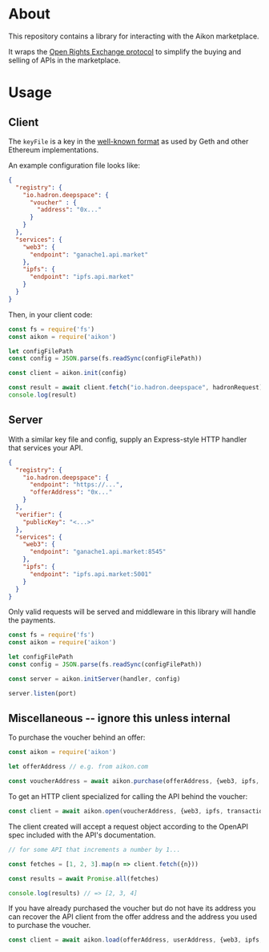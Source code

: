 # About

This repository contains a library for interacting with the Aikon marketplace.

It wraps the [Open Rights Exchange protocol](https://github.com/api-market/protocol) to simplify the buying and selling of APIs in the marketplace.

# Usage

## Client

The `keyFile` is a key in the [well-known format](https://github.com/ethereum/wiki/wiki/Web3-Secret-Storage-Definition) as used by Geth and other Ethereum implementations.

An example configuration file looks like:

```json
{
  "registry": {
    "io.hadron.deepspace": {
      "voucher" : {
        "address": "0x..."
      }
    }
  },
  "services": {
    "web3": {
      "endpoint": "ganache1.api.market"
    },
    "ipfs": {
      "endpoint": "ipfs.api.market"
    }
  }
}
```

Then, in your client code:

```javascript
const fs = require('fs')
const aikon = require('aikon')

let configFilePath
const config = JSON.parse(fs.readSync(configFilePath))

const client = aikon.init(config)

const result = await client.fetch("io.hadron.deepspace", hadronRequest)
console.log(result)
```

## Server

With a similar key file and config, supply an Express-style HTTP handler that services your API.

```json
{
  "registry": {
    "io.hadron.deepspace": {
      "endpoint": "https://...",
      "offerAddress": "0x..."
    }
  },
  "verifier": {
    "publicKey": "<...>"
  },
  "services": {
    "web3": {
      "endpoint": "ganache1.api.market:8545"
    },
    "ipfs": {
      "endpoint": "ipfs.api.market:5001"
    }
  }
}
```

Only valid requests will be served and middleware in this library will handle the payments.

```javascript
const fs = require('fs')
const aikon = require('aikon')

let configFilePath
const config = JSON.parse(fs.readSync(configFilePath))

const server = aikon.initServer(handler, config)

server.listen(port)
```

## Miscellaneous -- ignore this unless internal

To purchase the voucher behind an offer:

```javascript
const aikon = require('aikon')

let offerAddress // e.g. from aikon.com

const voucherAddress = await aikon.purchase(offerAddress, {web3, ipfs, transactionParameters, cpuContractAddress})
```

To get an HTTP client specialized for calling the API behind the voucher:

```javascript
const client = await aikon.open(voucherAddress, {web3, ipfs, transactionParameters})
```

The client created will accept a request object according to the OpenAPI spec included with the API's documentation.

```javascript
// for some API that increments a number by 1...

const fetches = [1, 2, 3].map(n => client.fetch({n}))

const results = await Promise.all(fetches)

console.log(results) // => [2, 3, 4]
```

If you have already purchased the voucher but do not have its address you can recover the API client from the offer address and the address you used to purchase the voucher.

```javascript
const client = await aikon.load(offerAddress, userAddress, {web3, ipfs, transactionParameters})
```
